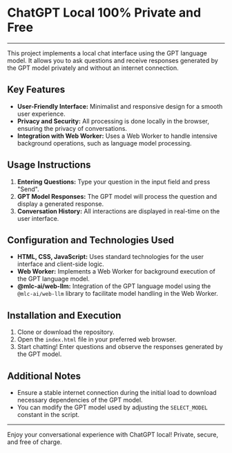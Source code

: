 # ChatGPT Local 100% Private and Free

---

This project implements a local chat interface using the GPT language model. It allows you to ask questions and receive responses generated by the GPT model privately and without an internet connection.

## Key Features
- **User-Friendly Interface:** Minimalist and responsive design for a smooth user experience.
- **Privacy and Security:** All processing is done locally in the browser, ensuring the privacy of conversations.
- **Integration with Web Worker:** Uses a Web Worker to handle intensive background operations, such as language model processing.

## Usage Instructions
1. **Entering Questions:** Type your question in the input field and press "Send".
2. **GPT Model Responses:** The GPT model will process the question and display a generated response.
3. **Conversation History:** All interactions are displayed in real-time on the user interface.

## Configuration and Technologies Used
- **HTML, CSS, JavaScript:** Uses standard technologies for the user interface and client-side logic.
- **Web Worker:** Implements a Web Worker for background execution of the GPT language model.
- **@mlc-ai/web-llm:** Integration of the GPT language model using the `@mlc-ai/web-llm` library to facilitate model handling in the Web Worker.

## Installation and Execution
1. Clone or download the repository.
2. Open the `index.html` file in your preferred web browser.
3. Start chatting! Enter questions and observe the responses generated by the GPT model.

## Additional Notes
- Ensure a stable internet connection during the initial load to download necessary dependencies of the GPT model.
- You can modify the GPT model used by adjusting the `SELECT_MODEL` constant in the script.

---

Enjoy your conversational experience with ChatGPT local! Private, secure, and free of charge.
